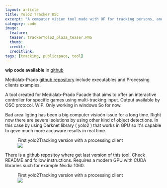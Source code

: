 ```yaml
---
layout: article
title: Yolo2 Tracker OSC
excerpt: "A computer vision tool made with OF for tracking persons, and share results by OSC"
category: code
image: 
  feature: 
  teaser: trackerYolo2_plaza_teaser.PNG
  thumb: 
  credit: 
  creditlink: 
tags: [tracking, publicspace, tool]
---
```


**wip code available** in [github](https://github.com/carlesgutierrez/fachada-yolo2Tracking)

Medialab-Prado [github repository](https://github.com/medialab-prado/RecursosFachada) include executables and Processing clients examples. 

A tool created for Medialab-Prado Facade that aims to offer an interactive controller for specific games using multi-tracking input. Output available by OSC protocol. WIP. Only working in windows So for now.

Bad area ligting has been a big computer visioón issue for a long time. Right now there are several solutions by using other kind of object detections. In this case by using Darknet library ( yolo2 ) that works in GPU so it's capable to geve much more accuware results in real time. 

<figure class="one">
	<figcaption>First yolo2Tracking version with a processing client</figcaption>
	<img src="https://c1.staticflickr.com/5/4484/37764018816_7e16ef2009_z.jpg">
</figure>

There is a github repositoy where get last version of this tool. Check README and follow instructions. Requires a modern GPU with CUDA libraries such for example Nvidia 1060.


<figure class="one">
	<figcaption>First yolo2Tracking version with a processing client</figcaption>
	<img src="https://c1.staticflickr.com/5/4484/37764018816_7e16ef2009_z.jpg">
</figure>
